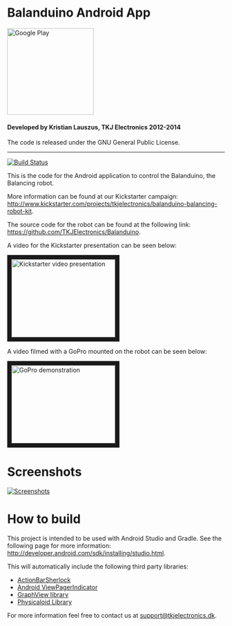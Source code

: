# Balanduino Android App

<a href="http://play.google.com/store/apps/details?id=com.tkjelectronics.balanduino"><img src="https://play.google.com/intl/en_us/badges/images/generic/en_badge_web_generic.png" alt="Google Play" width="200px"/></a>

#### Developed by Kristian Lauszus, TKJ Electronics 2012-2014

The code is released under the GNU General Public License.
_________
[![Build Status](https://travis-ci.org/TKJElectronics/BalanduinoAndroidApp.svg?branch=master)](https://travis-ci.org/TKJElectronics/BalanduinoAndroidApp)

This is the code for the Android application to control the Balanduino, the Balancing robot.

More information can be found at our Kickstarter campaign: <http://www.kickstarter.com/projects/tkjelectronics/balanduino-balancing-robot-kit>.

The source code for the robot can be found at the following link: <https://github.com/TKJElectronics/Balanduino>.

A video for the Kickstarter presentation can be seen below:

<a href="http://www.youtube.com/watch?v=_kQniPbg9zc" target="_blank"><img src="http://img.youtube.com/vi/_kQniPbg9zc/0.jpg" alt="Kickstarter video presentation" width="240" height="180" border="10" /></a>

A video filmed with a GoPro mounted on the robot can be seen below:

<a href="http://www.youtube.com/watch?v=CvFcnb_9anM" target="_blank"><img src="http://img.youtube.com/vi/CvFcnb_9anM/0.jpg" alt="GoPro demonstration" width="240" height="180" border="10" /></a>

# Screenshots

[![Screenshots](http://wiki.balanduino.net/images/2/25/Balanduino_Android_screenshots.png)](http://play.google.com/store/apps/details?id=com.tkjelectronics.balanduino)

# How to build

This project is intended to be used with Android Studio and Gradle. See the following page for more information: <http://developer.android.com/sdk/installing/studio.html>.

This will automatically include the following third party libraries:

* [ActionBarSherlock](https://github.com/JakeWharton/ActionBarSherlock)
* [Android ViewPagerIndicator](https://github.com/Lauszus/Android-ViewPagerIndicator)
* [GraphView library](https://github.com/Lauszus/GraphView)
* [Physicaloid Library](https://github.com/Lauszus/PhysicaloidLibrary)

For more information feel free to contact us at <support@tkjelectronics.dk>.